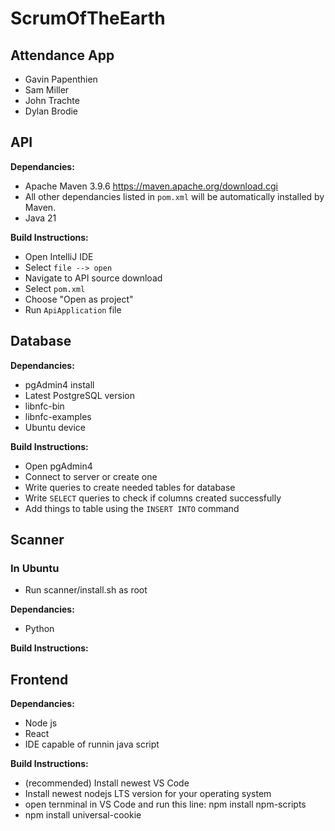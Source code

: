 # ScrumOfTheEarth
## Attendance App
* Gavin Papenthien
* Sam Miller
* John Trachte
* Dylan Brodie

## API

**Dependancies:**
* Apache Maven 3.9.6 https://maven.apache.org/download.cgi
* All other dependancies listed in `pom.xml` will be automatically installed by Maven.
* Java 21

**Build Instructions:**
* Open IntelliJ IDE
* Select `file --> open`
* Navigate to API source download
* Select `pom.xml`
* Choose "Open as project"
* Run `ApiApplication` file

## Database

**Dependancies:**
* pgAdmin4 install
* Latest PostgreSQL version
* libnfc-bin
* libnfc-examples
* Ubuntu device


**Build Instructions:**
* Open pgAdmin4
* Connect to server or create one
* Write queries to create needed tables for database
* Write `SELECT` queries to check if columns created successfully
* Add things to table using the `INSERT INTO` command

## Scanner
### In Ubuntu
* Run scanner/install.sh as root

**Dependancies:**
* Python

**Build Instructions:**

## Frontend 

**Dependancies:**
* Node js
* React
* IDE capable of runnin java script

**Build Instructions:**
* (recommended) Install newest VS Code
* Install newest nodejs LTS version for your operating system
* open ternminal in VS Code and run this line: npm install npm-scripts
* npm install universal-cookie